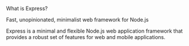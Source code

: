 What is Express?

Fast, unopinionated, minimalist web framework for Node.js

Express is a minimal and flexible Node.js web application framework that provides a robust set of features for web and mobile applications.